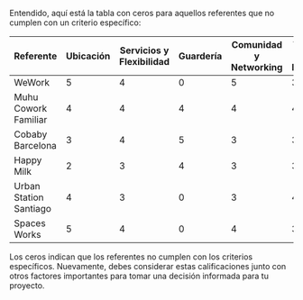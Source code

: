 Entendido, aquí está la tabla con ceros para aquellos referentes que no cumplen con un criterio específico:

| Referente              | Ubicación | Servicios y Flexibilidad | Guardería | Comunidad y Networking | Tarifas y Precios | Instalaciones y Comodidades |
|------------------------|-----------|-------------------------|-----------|------------------------|-------------------|-----------------------------|
| WeWork                 | 5         | 4                       | 0         | 5                    | 3                 | 5                           |
| Muhu Cowork Familiar   | 4         | 4                       | 4         | 4                    | 4                 | 4                           |
| Cobaby Barcelona       | 3         | 4                       | 5         | 3                    | 3                 | 4                           |
| Happy Milk             | 2         | 3                       | 4         | 3                    | 3                 | 3                           |
| Urban Station Santiago | 4         | 3                       | 0         | 3                    | 4                 | 3                           |
| Spaces Works           | 5         | 4                       | 0         | 4                    | 3                 | 5                           |

Los ceros indican que los referentes no cumplen con los criterios específicos. Nuevamente, debes considerar estas calificaciones junto con otros factores importantes para tomar una decisión informada para tu proyecto.
